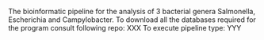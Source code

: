 The bioinformatic pipeline for the analysis of 3 bacterial genera Salmonella, Escherichia and Campylobacter.
To download all the databases required for the program consult following repo: XXX
To execute pipeline type: YYY

